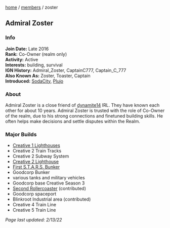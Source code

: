 [home](/) / [members](/members) / zoster

## Admiral Zoster

### Info
**Join Date:** Late 2016  
**Rank:** Co-Owner (realm only)    
**Activity:** Active  
**Interests:** building, survival   
**IGN History:** Admiral_Zoster, CaptainC777, Captain_C_777    
**Also Known As:** Zoster, Toaster, Captain  
**Introduced:** [SodaCity](sodacity), [Plujo](plujo)  

### About
Admiral Zoster is a close friend of [dynamite14](dynamite14) IRL. They have known each other for about 10 years. Admiral Zoster is trusted with the role of Co-Owner of the realm, due to his strong connections and finetuned building skills. He often helps make decisions and settle disputes within the Realm.

### Major Builds
- [Creative 1 Lighthouses](/history/lighthouses)
- Creative 2 Train Tracks
- Creative 2 Subway System
- [Creative 2 Lighthouse](/history/lighthouses)
- [First S.T.A.R.S. Bunker](/builds/stars-bunker)
- Goodcorp Bunker
- various tanks and military vehicles
- Goodcorp base Creative Season 3
- [Second Rollercoaster](/builds/coaster4) (contributed)
- Goodcorp spaceport
- Blinkroot Industrial area (contributed)
- Creative 4 Train Line
- Creative 5 Train Line



*Page last updated: 2/13/22*
